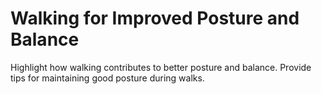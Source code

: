 # Walking for Improved Posture and Balance

Highlight how walking contributes to better posture and balance.
Provide tips for maintaining good posture during walks.
